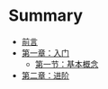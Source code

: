 # Summary

* [前言](README.md)
* [第一章：入门](chapter1/README.md)
    * [第一节：基本概念](chapter1/section1.md)
* [第二章：进阶](chapter2/README.md)

